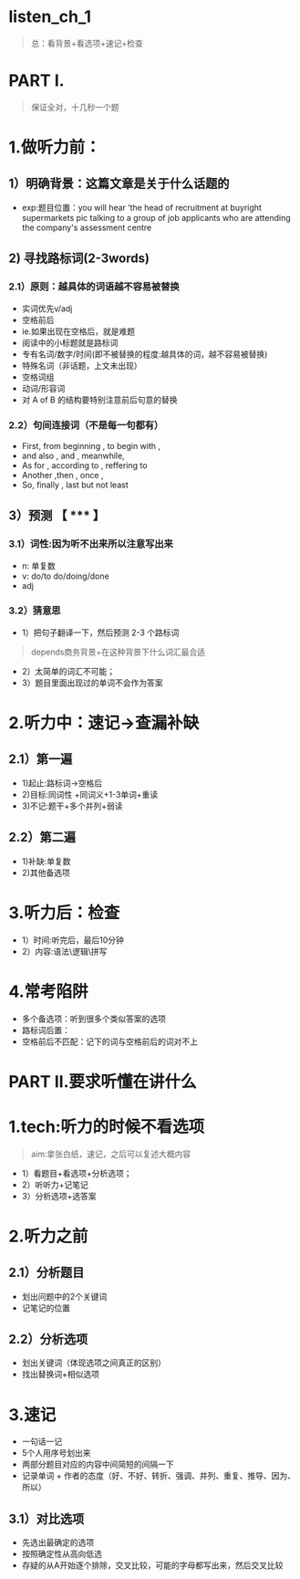 # listen_ch_1
> 总：看背景+看选项+速记+检查

# PART I.
> 保证全对，十几秒一个题
# 1.做听力前：
## 1）明确背景：这篇文章是关于什么话题的
- exp:题目位置：you will hear ‘the head of recruitment at buyright 
supermarkets 
pic talking to a 
group of job applicants
who are attending the 
company's assessment centre

## 2) 寻找路标词(2-3words)
###  2.1）原则：越具体的词语越不容易被替换
- 实词优先v/adj
- 空格前后
- ie.如果出现在空格后，就是难题
- 阅读中的小标题就是路标词
- 专有名词/数字/时间(即不被替换的程度:越具体的词，越不容易被替换)
- 特殊名词（非话题，上文未出现）
- 空格词组
- 动词/形容词
- 对 A of B 的结构要特别注意前后句意的替换 

###  2.2）句间连接词（不是每一句都有）
- First, from beginning , to begin with , 
- and also , and , meanwhile,
- As for , according to , reffering to
- Another ,then , once ,
- So, finally , last but not least

## 3）预测 【 *** 】
### 3.1）词性:因为听不出来所以注意写出来
- n: 单复数
- v: do/to do/doing/done
- adj
### 3.2）猜意思
- 1）把句子翻译一下，然后预测 2-3 个路标词
> depends商务背景+在这种背景下什么词汇最合适

- 2）太简单的词汇不可能；
- 3）题目里面出现过的单词不会作为答案

# 2.听力中：速记->查漏补缺
## 2.1）第一遍
- 1)起止:路标词->空格后
- 2)目标:同词性 +同词义+1-3单词+重读
- 3)不记:题干+多个并列+弱读

## 2.2）第二遍
- 1)补缺:单复数
- 2)其他备选项

# 3.听力后：检查
- 1）时间:听完后，最后10分钟 
- 2）内容:语法\逻辑\拼写

# 4.常考陷阱
- 多个备选项：听到很多个类似答案的选项
- 路标词后置：
- 空格前后不匹配：记下的词与空格前后的词对不上

# PART II.要求听懂在讲什么
# 1.tech:听力的时候不看选项
> aim:拿张白纸，速记，之后可以复述大概内容
- 1）看题目+看选项+分析选项；
- 2）听听力+记笔记
- 3）分析选项+选答案

# 2.听力之前
## 2.1）分析题目
- 划出问题中的2个关键词
- 记笔记的位置

## 2.2）分析选项
- 划出关键词（体现选项之间真正的区别）
- 找出替换词+相似选项

# 3.速记
- 一句话一记
- 5个人用序号划出来
- 两部分题目对应的内容中间简短的间隔一下
- 记录单词 + 作者的态度（好、不好、转折、强调、并列、重复、推导、因为、所以）

## 3.1）对比选项
- 先选出最确定的选项
- 按照确定性从高向低选
- 存疑的从A开始逐个排除，交叉比较，可能的字母都写出来，然后交叉比较






